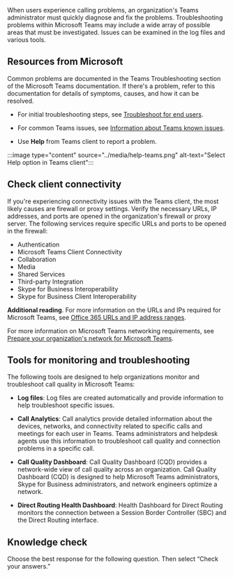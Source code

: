 When users experience calling problems, an organization's Teams administrator must quickly diagnose and fix the problems. Troubleshooting problems within Microsoft Teams may include a wide array of possible areas that must be investigated. Issues can be examined in the log files and various tools. 

## Resources from Microsoft

Common problems are documented in the Teams Troubleshooting section of the Microsoft Teams documentation. If there's a problem, refer to this documentation for details of symptoms, causes, and how it can be resolved.

* For initial troubleshooting steps, see [Troubleshoot for end users](https://support.microsoft.com/office/troubleshoot-6fa7c08a-6fd4-47a0-b275-90a5f60f1df9?azure-portal=true).

* For common Teams issues, see [Information about Teams known issues](/microsoftteams/troubleshoot/teams-welcome?azure-portal=true).

* Use **Help** from Teams client to report a problem.
  
‎:::image type="content" source="../media/help-teams.png" alt-text="Select Help option in Teams client":::

## Check client connectivity

If you're experiencing connectivity issues with the Teams client, the most likely causes are firewall or proxy settings. Verify the necessary URLs, IP addresses, and ports are opened in the organization's firewall or proxy server. The following services require specific URLs and ports to be opened in the firewall:

* Authentication
* Microsoft Teams Client Connectivity
* Collaboration
* Media
* Shared Services
* Third-party Integration
* Skype for Business Interoperability
* Skype for Business Client Interoperability

**Additional reading**. For more information on the URLs and IPs required for Microsoft Teams, see [Office 365 URLs and IP address ranges](/microsoft-365/enterprise/urls-and-ip-address-ranges?azure-portal=true).

For more information on Microsoft Teams networking requirements, see [Prepare your organization's network for Microsoft Teams](/microsoftteams/prepare-network?azure-portal=true).

## Tools for monitoring and troubleshooting

The following tools are designed to help organizations monitor and troubleshoot call quality in Microsoft Teams:

* **Log files**: Log files are created automatically and provide information to help troubleshoot specific issues.

* **Call Analytics**: Call analytics provide detailed information about the devices, networks, and connectivity related to  specific calls and meetings for each user in Teams. Teams administrators and helpdesk agents use this information to troubleshoot call quality and connection problems in a specific call.

* **Call Quality Dashboard**: Call Quality Dashboard (CQD) provides a network-wide view of call quality across an organization. Call Quality Dashboard (CQD) is designed to help Microsoft Teams administrators, Skype for Business administrators, and network engineers optimize a network.

* **Direct Routing Health Dashboard**: Health Dashboard for Direct Routing monitors the connection between a Session Border Controller (SBC) and the Direct Routing interface.

## Knowledge check

Choose the best response for the following question. Then select “Check your answers.”